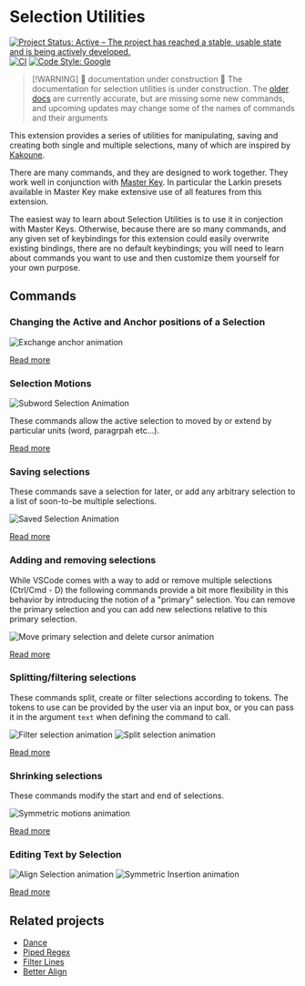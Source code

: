 # Selection Utilities

[![Project Status: Active – The project has reached a stable, usable state and is being actively developed.](https://img.shields.io/badge/Project%20Status-Active-green)](https://www.repostatus.org/#active)
[![CI](https://github.com/haberdashPI/vscode-selection-utilities/actions/workflows/ci.yml/badge.svg)](https://github.com/haberdashPI/vscode-selection-utilities/actions/workflows/ci.yml)
[![Code Style: Google](https://img.shields.io/badge/code%20style-google-blueviolet)](https://github.com/google/gts)

> [!WARNING] 🚧 documentation under construction 🚧
> The documentation for selection utilities is under construction. The [older docs](https://haberdashpi.github.io/vscode-selection-utilities/stable/README.html) are currently accurate, but are missing some new commands, and upcoming updates may change some of the names of commands and their arguments

This extension provides a series of utilities for manipulating, saving and creating both single and multiple selections, many of which are inspired by [Kakoune](http://kakoune.org/).

There are many commands, and they are designed to work together. They work well in conjunction with [Master Key](https://github.com/haberdashPI/vscode-master-key). In particular the Larkin presets available in Master Key make extensive use of all features from this extension.

The easiest way to learn about Selection Utilities is to use it in conjection with Master Keys. Otherwise, because there are so many commands, and any given set of keybindings for this extension could easily overwrite existing bindings, there are no default keybindings; you will need to learn about commands you want to use and then customize them yourself for your own purpose.

## Commands

### Changing the Active and Anchor positions of a Selection

![Exchange anchor animation](./docs/images/exchange_anchor.gif)

[Read more](https://haberdashpi.github.io/vscode-selection-utilities/stable/exchange.html)

### Selection Motions

![Subword Selection Animation](./docs/images/subword_select.gif)

These commands allow the active selection to moved by or extend by particular units (word,
paragrpah etc...).

[Read more](https://haberdashpi.github.io/vscode-selection-utilities/stable/motions.html)

### Saving selections

These commands save a selection for later, or add any arbitrary selection to a list of
soon-to-be multiple selections.

![Saved Selection Animation](./docs/images/save_selection.gif)

[Read more](https://haberdashpi.github.io/vscode-selection-utilities/stable/saving.html)

### Adding and removing selections

While VSCode comes with a way to add or remove multiple selections (Ctrl/Cmd - D) the
following commands provide a bit more flexibility in this behavior by introducing the notion
of a "primary" selection. You can remove the primary selection and you can add new
selections relative to this primary selection.

![Move primary selection and delete cursor animation](./docs/images/move_primary_and_delete_cursor.gif)

[Read more](https://haberdashpi.github.io/vscode-selection-utilities/stable/primary.html)

### Splitting/filtering selections

These commands split, create or filter selections according to tokens. The tokens to use can be provided by the user via an input box, or you can pass it in the argument `text` when defining the command to call.

![Filter selection animation](./docs/images/filter_selections_by.gif)
![Split selection animation](./docs/images/split_selection_by.gif)


[Read more](https://haberdashpi.github.io/vscode-selection-utilities/stable/split_filter.html)

### Shrinking selections

These commands modify the start and end of selections.

![Symmetric motions animation](./docs/images/symmetric_motion.gif)

[Read more](https://haberdashpi.github.io/vscode-selection-utilities/stable/shrink.html)

### Editing Text by Selection

![Align Selection animation](./docs/images/align_selections.gif)
![Symmetric Insertion animation](./docs/images/symmetric_insertion.gif)

[Read more](https://haberdashpi.github.io/vscode-selection-utilities/stable/edit_text.html)

## Related projects

- [Dance](https://github.com/71/dance)
- [Piped Regex](https://github.com/akashsaluja/piped-regex-vscode)
- [Filter Lines](https://github.com/everettjf/vscode-filter-line)
- [Better Align](https://github.com/WarWithinMe/better-align)
